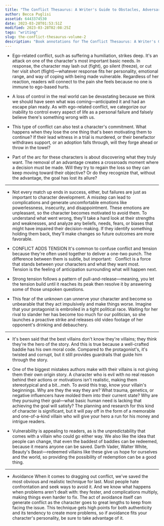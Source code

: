 ```yaml
---
title: "The Conflict Thesaurus: A Writer's Guide to Obstacles, Adversaries, and Inner Struggles (Volume 2)"
author: Becca Puglisi
assetid: 6443374530
date: 2023-03-28T01:53:51Z
modified: 2023-03-28T02:08:25Z
tags: "writing"
slug: the-conflict-thesaurus-volume-2
description: "Book annotations for The Conflict Thesaurus: A Writer's Guide to Obstacles, Adversaries, and Inner Struggles (Volume 2) by Becca Puglisi"
---
```


*  Ego-related conflict, such as suffering a humiliation, strikes deep. It's an attack on one of the character's most important basic needs. In response, the character may lash out (fight), go silent (freeze), or cut her visit short (flight)—whatever response fits her personality, emotional range, and way of coping with being made vulnerable. Regardless of her reaction, readers will connect to the pain she feels because no one is immune to ego-based hurts.

*  A loss of control in the real world can be devastating because we think we should have seen what was coming—anticipated it and had an escape plan ready. As with ego-related conflict, we categorize our inability to control every aspect of life as a personal failure and falsely believe there's something wrong with us.

*  This type of conflict can also test a character's commitment. What happens when they lose the one thing that's been motivating them to continue? If their lead witness in a trial is murdered, or their benefactor withdraws support, or an adoption falls through, will they forge ahead or throw in the towel?

*  Part of the arc for these characters is about discovering what they truly want. The removal of an advantage creates a crossroads moment where a decision must be made. Will they try to regain the loss so they can keep moving toward their objective? Or do they recognize that, without the advantage, the goal has lost its allure?

---

*  Not every match up ends in success, either, but failures are just as important to character development. A misstep can lead to complications and generate uncomfortable emotions like powerlessness, insecurity, and disappointment. These emotions are unpleasant, so the character becomes motivated to avoid them. To understand what went wrong, they'll take a hard look at their strengths and weaknesses, and analyze any beliefs, needs, fears, or biases that might have impaired their decision-making. If they identify something holding them back, they'll make changes so future outcomes are more favorable.

*  CONFLICT ADDS TENSION 
   It's common to confuse conflict and tension because they're often used together to deliver a one-two punch. The difference between them is subtle, but important: 
    
   Conflict is a force that stands between your characters and what they want most. 
    
   Tension is the feeling of anticipation surrounding what will happen next.

*  Strong tension follows a pattern of pull-and-release—meaning, you let the tension build until it reaches its peak then resolve it by answering some of those unspoken questions.

*  This fear of the unknown can unnerve your character and become so unbearable that they act impulsively and make things worse. Imagine that your protagonist is embroiled in a tight political race. Waiting for her rival to slander her has become too much for our politician, so she launches a proactive strike and releases old video footage of her opponent's drinking and debauchery.

---

*  It's been said that the best villains don't know they're villains; they think they're the hero of the story. And this is true because a well-crafted baddie has his own moral code. Compared to the protagonist's, it's twisted and corrupt, but it still provides guardrails that guide him through the story.

*  One of the biggest mistakes authors make with their villains is not giving them their own origin story. A character who is evil with no real reason behind their actions or motivations isn't realistic, making them stereotypical and a bit…meh.
   To avoid this trap, know your villain's beginnings. Why are they the way they are? What trauma, genetics, or negative influencers have molded them into their current state? Why are they pursuing their goal—what basic human need is lacking that achieving the goal will satisfy? The planning and research for this kind of character is significant, but it will pay off in the form of a memorable and one-of-a-kind villain who will give your hero a run for his money and intrigue readers.

*  Vulnerability is appealing to readers, as is the unpredictability that comes with a villain who could go either way. We also like the idea that people can change, that even the baddest of baddies can be redeemed, because it means anyone can be saved. Darth Vader, Walter White, Beauty's Beast—redeemed villains like these give us hope for ourselves and the world, so providing the possibility of redemption can be a good thing.

---

*  Avoidance
   When it comes to dragging out conflict, we've saved the most obvious and realistic technique for last. Most people hate confrontation and seek ways to avoid it. And we know what happens when problems aren't dealt with: they fester, and complications multiply, making things even harder to fix. 
   The act of avoidance itself can generate conflict as the character goes to great lengths to keep from facing the issue. This technique gets high points for both authenticity and its tendency to create more problems, so if avoidance fits your character's personality, be sure to take advantage of it.

